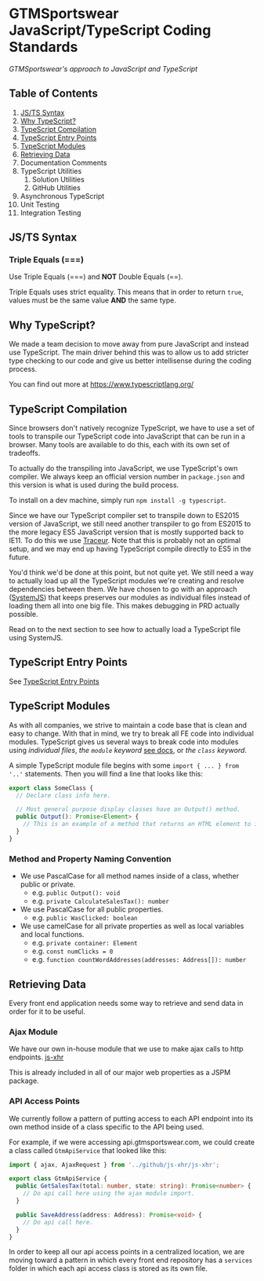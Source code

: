 # GTMSportswear JavaScript/TypeScript Coding Standards

*GTMSportswear's approach to JavaScript and TypeScript*

## Table of Contents

1. [JS/TS Syntax](#jsts-syntax)
1. [Why TypeScript?](#why-typescript)
1. [TypeScript Compilation](#typescript-compilation)
1. [TypeScript Entry Points](https://github.com/GTMSportswear/docs/blob/master/codingstandards/JS/typescriptentrypoints.md)
1. [TypeScript Modules](#typescript-modules)
1. [Retrieving Data](#retrieving-data)
1. Documentation Comments
1. TypeScript Utilities
   1. Solution Utilities
   1. GitHub Utilities
1. Asynchronous TypeScript
1. Unit Testing
1. Integration Testing

## JS/TS Syntax
### Triple Equals (===)
Use Triple Equals (===) and **NOT** Double Equals (==).

Triple Equals uses strict equality. This means that in order to return `true`, values must be the same value **AND** the same type.

## Why TypeScript?
We made a team decision to move away from pure JavaScript and instead use TypeScript. The main driver behind this was to allow us to add stricter type checking to our code and give us better intellisense during the coding process.

You can find out more at https://www.typescriptlang.org/

## TypeScript Compilation
Since browsers don't natively recognize TypeScript, we have to use a set of tools to transpile our TypeScript code into JavaScript that can be run in a browser. Many tools are available to do this, each with its own set of tradeoffs.

To actually do the transpiling into JavaScript, we use TypeScript's own compiler. We always keep an official version number in `package.json` and this version is what is used during the build process.

To install on a dev machine, simply run `npm install -g typescript`.

Since we have our TypeScript compiler set to transpile down to ES2015 version of JavaScript, we still need another transpiler to go from ES2015 to the more legacy ES5 JavaScript version that is mostly supported back to IE11. To do this we use [Traceur](https://github.com/google/traceur-compiler). Note that this is probably not an optimal setup, and we may end up having TypeScript compile directly to ES5 in the future.

You'd think we'd be done at this point, but not quite yet. We still need a way to actually load up all the TypeScript modules we're creating and resolve dependencies between them. We have chosen to go with an approach ([SystemJS](https://github.com/systemjs/systemjs)) that keeps preserves our modules as individual files instead of loading them all into one big file. This makes debugging in PRD actually possible.

Read on to the next section to see how to actually load a TypeScript file using SystemJS.

## TypeScript Entry Points
See [TypeScript Entry Points](typescriptentrypoints.md)

## TypeScript Modules
As with all companies, we strive to maintain a code base that is clean and easy to change. With that in mind, we try to break all FE code into individual modules. TypeScript gives us several ways to break code into modules using _individual files_, _the `module` keyword_ [see docs](https://www.typescriptlang.org/docs/handbook/modules.html), or _the `class` keyword_.

A simple TypeScript module file begins with some `import { ... } from '..'` statements. Then you will find a line that looks like this:

```ts
export class SomeClass {
  // Declare class info here.

  // Most general purpose display classes have an Output() method.
  public Output(): Promise<Element> {
    // This is an example of a method that returns an HTML element to its consumer by way of a Promise.
  }
}
```

### Method and Property Naming Convention
- We use PascalCase for all method names inside of a class, whether public or private.
  - e.g. `public Output(): void`
  - e.g. `private CalculateSalesTax(): number`
- We use PascalCase for all public properties.
  - e.g. `public WasClicked: boolean`
- We use camelCase for all private properties as well as local variables and local functions.
  - e.g. `private container: Element`
  - e.g. `const numClicks = 0`
  - e.g. `function countWordAddresses(addresses: Address[]): number`

## Retrieving Data
Every front end application needs some way to retrieve and send data in order for it to be useful.

### Ajax Module
We have our own in-house module that we use to make ajax calls to http endpoints.
[js-xhr](https://github.com/GTMSportswear/js-xhr)

This is already included in all of our major web properties as a JSPM package.

### API Access Points
We currently follow a pattern of putting access to each API endpoint into its own method inside of a class specific to the API being used.

For example, if we were accessing api.gtmsportswear.com, we could create a class called `GtmApiService` that looked like this:
```ts
import { ajax, AjaxRequest } from '../github/js-xhr/js-xhr';

export class GtmApiService {
  public GetSalesTax(total: number, state: string): Promise<number> {
    // Do api call here using the ajax module import.
  }

  public SaveAddress(address: Address): Promise<void> {
    // Do api call here.
  }
}
```

In order to keep all our api access points in a centralized location, we are moving toward a pattern in which every front end repository has a `services` folder in which each api access class is stored as its own file.
